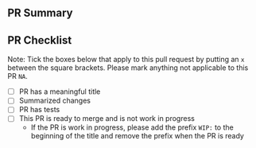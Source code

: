 ## PR Summary

<!-- summarize your PR between here and the checklist -->

## PR Checklist

Note: Tick the boxes below that apply to this pull request by putting an `x` between the square brackets.
Please mark anything not applicable to this PR `NA`.

- [ ] PR has a meaningful title
- [ ] Summarized changes
- [ ] PR has tests
- [ ] This PR is ready to merge and is not work in progress
  - If the PR is work in progress, please add the prefix `WIP:` to the beginning of the title and remove the prefix when the PR is ready
